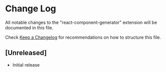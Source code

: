 # Change Log
All notable changes to the "react-component-generator" extension will be documented in this file.

Check [Keep a Changelog](http://keepachangelog.com/) for recommendations on how to structure this file.

## [Unreleased]
- Initial release